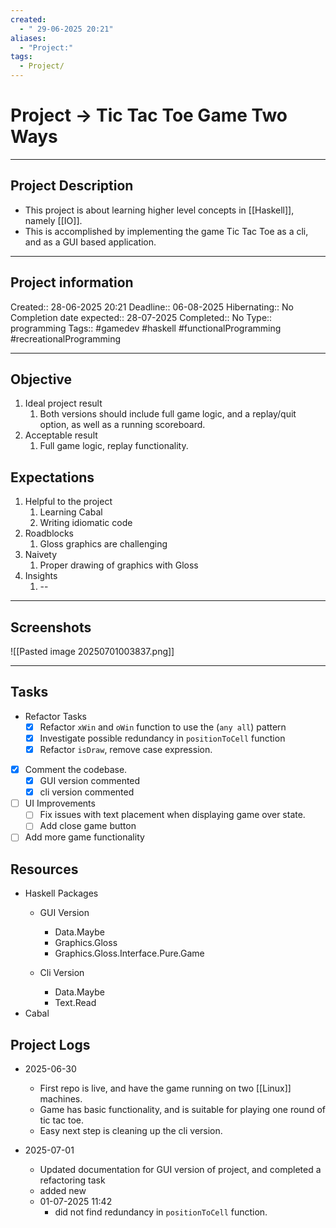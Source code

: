 ```yaml
---
created:
  - " 29-06-2025 20:21"
aliases:
  - "Project:"
tags:
  - Project/
---
```


# Project -> Tic Tac Toe Game Two Ways
___
## Project Description
- This project is about learning higher level concepts in [[Haskell]], namely [[IO]]. 
- This is accomplished by implementing the game Tic Tac Toe as a cli, and as a GUI based application. 
---
## Project information
Created::  28-06-2025 20:21
Deadline:: 06-08-2025
Hibernating:: No
Completion date expected:: 28-07-2025
Completed:: No
Type:: programming
Tags:: #gamedev #haskell #functionalProgramming #recreationalProgramming
___
## Objective

1. Ideal project result
	1. Both versions should include full game logic, and a replay/quit option, as well as a running scoreboard. 
2. Acceptable result
	1. Full game logic, replay functionality.
## Expectations
1. Helpful to the project
	1. Learning Cabal
	2. Writing idiomatic code
2. Roadblocks
	1. Gloss graphics are challenging
3. Naivety
	1. Proper drawing of graphics with Gloss
4. Insights
	1. --
___
## Screenshots
![[Pasted image 20250701003837.png]]
___

## Tasks 
- Refactor Tasks
	- [x] Refactor `xWin` and `oWin` function to use the (`any all`) pattern
	- [x] Investigate possible redundancy in `positionToCell` function
	- [x] Refactor `isDraw`, remove case expression. 
- [x] Comment the codebase.
	- [x] GUI version commented
	- [x] cli version commented 
- [ ] UI Improvements
	- [ ] Fix issues with text placement when displaying game over state. 
	- [ ] Add close game button
- [ ] Add more game functionality

## Resources 
- Haskell Packages
	- GUI Version
		- Data.Maybe 
		- Graphics.Gloss
		- Graphics.Gloss.Interface.Pure.Game
		
	- Cli Version
		- Data.Maybe 
		- Text.Read
- Cabal
## Project Logs 
- 2025-06-30
	- First repo is live, and have the game running on two [[Linux]] machines.
	- Game has basic functionality, and is suitable for playing one round of tic tac toe. 
	- Easy next step is cleaning up the cli version. 

- 2025-07-01
	- Updated documentation for GUI version of project, and completed a refactoring task
	- added new 
	- 01-07-2025 11:42
		- did not find redundancy in `positionToCell` function. 
